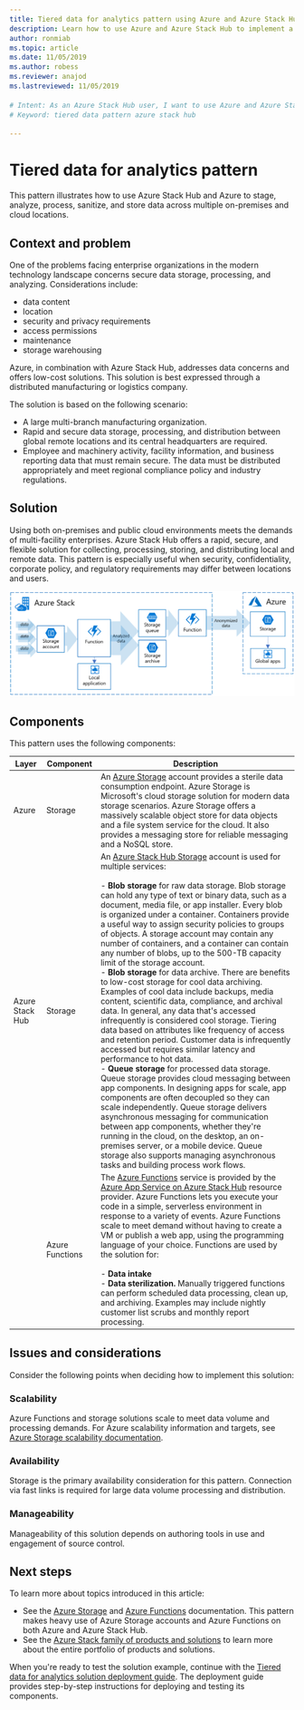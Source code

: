 ```yaml
---
title: Tiered data for analytics pattern using Azure and Azure Stack Hub
description: Learn how to use Azure and Azure Stack Hub to implement a tiered data solution across the hybrid cloud.
author: ronmiab 
ms.topic: article
ms.date: 11/05/2019
ms.author: robess
ms.reviewer: anajod
ms.lastreviewed: 11/05/2019

# Intent: As an Azure Stack Hub user, I want to use Azure and Azure Stack Hub to implement a tiered data solution across the hybrid cloud.
# Keyword: tiered data pattern azure stack hub

---
```


# Tiered data for analytics pattern

This pattern illustrates how to use Azure Stack Hub and Azure to stage, analyze, process, sanitize, and store data across multiple on-premises and cloud locations.

## Context and problem

One of the problems facing enterprise organizations in the modern technology landscape concerns secure data storage, processing, and analyzing. Considerations include:

- data content
- location
- security and privacy requirements
- access permissions
- maintenance
- storage warehousing

Azure, in combination with Azure Stack Hub, addresses data concerns and offers low-cost solutions. This solution is best expressed through a distributed manufacturing or logistics company.

The solution is based on the following scenario:

- A large multi-branch manufacturing organization.
- Rapid and secure data storage, processing, and distribution between global remote locations and its central headquarters are required.
- Employee and machinery activity, facility information, and business reporting data that must remain secure. The data must be distributed appropriately and meet regional compliance policy and industry regulations.

## Solution

Using both on-premises and public cloud environments meets the demands of multi-facility enterprises. Azure Stack Hub offers a rapid, secure, and flexible solution for collecting, processing, storing, and distributing local and remote data. This pattern is especially useful when security, confidentiality, corporate policy, and regulatory requirements may differ between locations and users.

![Tiered data pattern for analytics solution architecture](media/pattern-tiered-data-analytics/solution-architecture.png)

## Components

This pattern uses the following components:

| Layer | Component | Description |
|----------|-----------|-------------|
| Azure | Storage | An [Azure Storage](/azure/storage/) account provides a sterile data consumption endpoint. Azure Storage is Microsoft's cloud storage solution for modern data storage scenarios. Azure Storage offers a massively scalable object store for data objects and a file system service for the cloud. It also provides a messaging store for reliable messaging and a NoSQL store. |
| Azure Stack Hub | Storage | An [Azure Stack Hub Storage](/azure-stack/user/azure-stack-storage-overview) account is used for multiple services:<br><br>- **Blob storage** for raw data storage. Blob storage can hold any type of text or binary data, such as a document, media file, or app installer. Every blob is organized under a container. Containers provide a useful way to assign security policies to groups of objects. A storage account may contain any number of containers, and a container can contain any number of blobs, up to the 500-TB capacity limit of the storage account.<br>- **Blob storage** for data archive. There are benefits to low-cost storage for cool data archiving. Examples of cool data include backups, media content, scientific data, compliance, and archival data. In general, any data that's accessed infrequently is considered cool storage. Tiering data based on attributes like frequency of access and retention period. Customer data is infrequently accessed but requires similar latency and performance to hot data.<br>- **Queue storage** for processed data storage. Queue storage provides cloud messaging between app components. In designing apps for scale, app components are often decoupled so they can scale independently. Queue storage delivers asynchronous messaging for communication between app components, whether they're running in the cloud, on the desktop, an on-premises server, or a mobile device. Queue storage also supports managing asynchronous tasks and building process work flows. |
| | Azure Functions | The [Azure Functions](/azure/azure-functions/) service is provided by the [Azure App Service on Azure Stack Hub](/azure-stack/operator/azure-stack-app-service-overview) resource provider. Azure Functions lets you execute your code in a simple, serverless environment in response to a variety of events. Azure Functions scale to meet demand without having to create a VM or publish a web app, using the programming language of your choice. Functions are used by the solution for:<br><br>- **Data intake**<br>- **Data sterilization.** Manually triggered functions can perform scheduled data processing, clean up, and archiving. Examples may include nightly customer list scrubs and monthly report processing.|

## Issues and considerations

Consider the following points when deciding how to implement this solution:

### Scalability

Azure Functions and storage solutions scale to meet data volume and processing demands. For Azure scalability information and targets, see [Azure Storage scalability documentation](/azure/storage/common/storage-scalability-targets).

### Availability

Storage is the primary availability consideration for this pattern. Connection via fast links is required for large data volume processing and distribution.

### Manageability

Manageability of this solution depends on authoring tools in use and engagement of source control.

## Next steps

To learn more about topics introduced in this article:

- See the [Azure Storage](/azure/storage/) and [Azure Functions](/azure/azure-functions/) documentation. This pattern makes heavy use of Azure Storage accounts and Azure Functions on both Azure and Azure Stack Hub.
- See the [Azure Stack family of products and solutions](/azure-stack) to learn more about the entire portfolio of products and solutions.

When you're ready to test the solution example, continue with the [Tiered data for analytics solution deployment guide](https://aka.ms/tiereddatadeploy). The deployment guide provides step-by-step instructions for deploying and testing its components.
